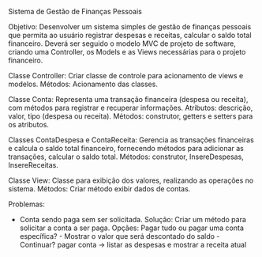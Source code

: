 Sistema de Gestão de Finanças Pessoais

Objetivo: Desenvolver um sistema simples de gestão de finanças pessoais que permita ao usuário registrar despesas e receitas, calcular o saldo total financeiro. Deverá ser seguido o modelo MVC de projeto de software, criando uma Controller, os Models e as Views necessárias para o projeto financeiro.

Classe Controller: Criar classe de controle para acionamento de views e modelos.
Métodos: Acionamento das classes.

Classe Conta: Representa uma transação financeira (despesa ou receita), com métodos para registrar e recuperar informações.
Atributos: descrição, valor, tipo (despesa ou receita).
Métodos: construtor, getters e setters para os atributos.

Classes ContaDespesa e ContaReceita: Gerencia as transações financeiras e calcula o saldo total financeiro, fornecendo métodos para adicionar as transações, calcular o
saldo total.
Métodos: construtor, InsereDespesas, InsereReceitas.

Classe View: Classe para exibição dos valores, realizando as operações no sistema.
Métodos: Criar método exibir dados de contas.

Problemas:
- Conta sendo paga sem ser solicitada.
    Solução: Criar um método para solicitar a conta a ser paga.
    Opçães: Pagar tudo ou pagar uma conta específica? - Mostrar o valor que será descontado do saldo - Continuar?
    pagar conta -> listar as despesas e mostrar a receita atual
    